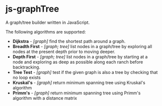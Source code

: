 # js-graphTree
A graph/tree builder written in JavaScript.


The following algorithms are supported:
  - **Dijkstra** - *[graph]* find the shortest path around a graph.
  - **Breadth First** - *[graph; tree]* list nodes in a graph/tree by exploring all nodes at the present depth prior to moving deeper.
  - **Depth First** - *[graph; tree]* list nodes in a graph/tree by starting at a node and exploring as deep as possible along each ranch before backtracking.
  - **Tree Test** - *[graph]* test if the given graph is also a tree by checking that no loop exists
  - **Kruskal's** - *[graph]* return minimum spanning tree using Kruskal's algorithm
  - **Primm's** - *[graph]* return minimum spanning tree using Primm's algorithm with a distance matrix